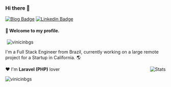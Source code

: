 ### Hi there 👋
[![Blog Badge](https://img.shields.io/badge/blog-vinicinbgs.github.io-black)](https://vinicinbgs.github.io)
[![Linkedin Badge](https://img.shields.io/badge/-LinkedIn-blue?style=flat-square&logo=Linkedin&logoColor=white&link=https://www.linkedin.com/in/vinicius-morais-dutra-5260bb116/)](https://www.linkedin.com/in/vinicius-morais-dutra-5260bb116/)

#### :rocket: Welcome to my profile.
<p style="margin:0 5px"> <img src="https://komarev.com/ghpvc/?username=vinicinbgs" alt="vinicinbgs" /> </p>

I'm a Full Stack Engineer from Brazil, currently working on a large remote project for a Startup in California. :earth_americas:

:heart: I'm **Laravel (PHP)** lover
<img alt="Stats" align="right" src="https://github-readme-stats.vercel.app/api?username=vinicinbgs&show_icons=true&theme=dracula" />
<br>
<p><img align="left" src="https://github-readme-stats.vercel.app/api/top-langs/?username=vinicinbgs&layout=compact&theme=dracula" alt="vinicinbgs" /></p>

